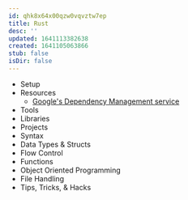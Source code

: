 ```yaml
---
id: qhk8x64x00qzw0vqvztw7ep
title: Rust
desc: ''
updated: 1641113382638
created: 1641105063866
stub: false
isDir: false
---
```



- Setup
- Resources
  - [Google's Dependency Management service](https://deps.dev/)
- Tools
- Libraries
- Projects
- Syntax
- Data Types & Structs
- Flow Control
- Functions
- Object Oriented Programming
- File Handling
- Tips, Tricks, & Hacks
